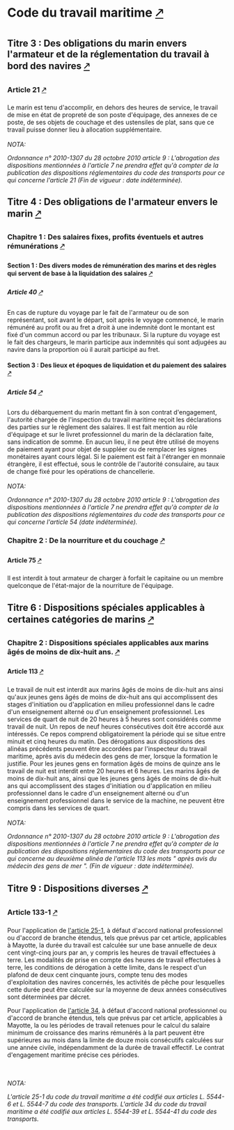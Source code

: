 # Code du travail maritime [🡕](https://www.legifrance.gouv.fr/codes/texte_lc/LEGITEXT000006072051/)
## Titre 3 : Des obligations du marin envers l'armateur et de la réglementation du travail à bord des navires [🡕](https://www.legifrance.gouv.fr/codes/section_lc/LEGITEXT000006072051/LEGISCTA000006101378/#LEGISCTA000006101378/)
### Article 21 [🡕](https://www.legifrance.gouv.fr/codes/article_lc/LEGIARTI000006652410/)
Le marin est tenu d'accomplir, en dehors des heures de service, le travail de mise en état de propreté de son poste d'équipage, des annexes de ce poste, de ses objets de couchage et des ustensiles de plat, sans que ce travail puisse donner lieu à allocation supplémentaire.<br/><br/><i>NOTA:<p>Ordonnance n° 2010-1307 du 28 octobre 2010 article 9 : L'abrogation des dispositions mentionnées à l'article 7 ne prendra effet qu'à compter de la publication des dispositions réglementaires du code des transports pour ce qui concerne l'article 21 (Fin de vigueur : date indéterminée).</p></i>


## Titre 4 : Des obligations de l'armateur envers le marin [🡕](https://www.legifrance.gouv.fr/codes/section_lc/LEGITEXT000006072051/LEGISCTA000006101380/#LEGISCTA000006101380/)
### Chapitre 1 : Des salaires fixes, profits éventuels et autres rémunérations [🡕](https://www.legifrance.gouv.fr/codes/section_lc/LEGITEXT000006072051/LEGISCTA000006123911/#LEGISCTA000006123911/)
#### Section 1 : Des divers modes de rémunération des marins et des règles qui servent de base à la liquidation des salaires [🡕](https://www.legifrance.gouv.fr/codes/section_lc/LEGITEXT000006072051/LEGISCTA000006139984/#LEGISCTA000006139984/)
##### Article 40 [🡕](https://www.legifrance.gouv.fr/codes/article_lc/LEGIARTI000006652452/)
En cas de rupture du voyage par le fait de l'armateur ou de son représentant, soit avant le départ, soit après le voyage commencé, le marin rémunéré au profit ou au fret a droit à une indemnité dont le montant est fixé d'un commun accord ou par les tribunaux.    Si la rupture du voyage est le fait des chargeurs, le marin participe aux indemnités qui sont adjugées au navire dans la proportion où il aurait participé au fret.


#### Section 3 : Des lieux et époques de liquidation et du paiement des salaires [🡕](https://www.legifrance.gouv.fr/codes/section_lc/LEGITEXT000006072051/LEGISCTA000006139986/#LEGISCTA000006139986/)
##### Article 54 [🡕](https://www.legifrance.gouv.fr/codes/article_lc/LEGIARTI000006652515/)
Lors du débarquement du marin mettant fin à son contrat d'engagement, l'autorité chargée de l'inspection du travail maritime reçoit les déclarations des parties sur le règlement des salaires. Il est fait mention au rôle d'équipage et sur le livret professionnel du marin de la déclaration faite, sans indication de somme.   En aucun lieu, il ne peut être utilisé de moyens de paiement ayant pour objet de suppléer ou de remplacer les signes monétaires ayant cours légal. Si le paiement est fait à l'étranger en monnaie étrangère, il est effectué, sous le contrôle de l'autorité consulaire, au taux de change fixé pour les opérations de chancellerie.<br/><br/><i>NOTA:<p>Ordonnance n° 2010-1307 du 28 octobre 2010 article 9 : L'abrogation des dispositions mentionnées à l'article 7 ne prendra effet qu'à compter de la publication des dispositions réglementaires du code des transports pour ce qui concerne l'article 54 (date indéterminée).</p></i>


### Chapitre 2 : De la nourriture et du couchage [🡕](https://www.legifrance.gouv.fr/codes/section_lc/LEGITEXT000006072051/LEGISCTA000006123912/#LEGISCTA000006123912/)
#### Article 75 [🡕](https://www.legifrance.gouv.fr/codes/article_lc/LEGIARTI000006652479/)
Il est interdit à tout armateur de charger à forfait le capitaine ou un membre quelconque de l'état-major de la nourriture de l'équipage.


## Titre 6 : Dispositions spéciales applicables à certaines catégories de marins [🡕](https://www.legifrance.gouv.fr/codes/section_lc/LEGITEXT000006072051/LEGISCTA000006101385/#LEGISCTA000006101385/)
### Chapitre 2 : Dispositions spéciales applicables aux marins âgés de moins de dix-huit ans. [🡕](https://www.legifrance.gouv.fr/codes/section_lc/LEGITEXT000006072051/LEGISCTA000006123928/#LEGISCTA000006123928/)
#### Article 113 [🡕](https://www.legifrance.gouv.fr/codes/article_lc/LEGIARTI000006652600/)
Le travail de nuit est interdit aux marins âgés de moins de dix-huit ans ainsi qu'aux jeunes gens âgés de moins de dix-huit ans qui accomplissent des stages d'initiation ou d'application en milieu professionnel dans le cadre d'un enseignement alterné ou d'un enseignement professionnel. Les services de quart de nuit de 20 heures à 5 heures sont considérés comme travail de nuit.   Un repos de neuf heures consécutives doit être accordé aux intéressés. Ce repos comprend obligatoirement la période qui se situe entre minuit et cinq heures du matin.   Des dérogations aux dispositions des alinéas précédents peuvent être accordées par l'inspecteur du travail maritime, après avis du médecin des gens de mer, lorsque la formation le justifie.   Pour les jeunes gens en formation âgés de moins de quinze ans le travail de nuit est interdit entre 20 heures et 6 heures.   Les marins âgés de moins de dix-huit ans, ainsi que les jeunes gens âgés de moins de dix-huit ans qui accomplissent des stages d'initiation ou d'application en milieu professionnel dans le cadre d'un enseignement alterné ou d'un enseignement professionnel dans le service de la machine, ne peuvent être compris dans les services de quart.<br/><br/><i>NOTA:<p>Ordonnance n° 2010-1307 du 28 octobre 2010 article 9 : L'abrogation des dispositions mentionnées à l'article 7 ne prendra effet qu'à compter de la publication des dispositions réglementaires du code des transports pour ce qui concerne au deuxième alinéa de l'article 113 les mots " après avis du médecin des gens de mer ". (Fin de vigueur : date indéterminée).</p></i>


## Titre 9 : Dispositions diverses [🡕](https://www.legifrance.gouv.fr/codes/section_lc/LEGITEXT000006072051/LEGISCTA000006101389/#LEGISCTA000006101389/)
### Article 133-1 [🡕](https://www.legifrance.gouv.fr/codes/article_lc/LEGIARTI000027725002/)
<p>Pour l'application de <a href='/affichCodeArticle.do?cidTexte=LEGITEXT000006072051&idArticle=LEGIARTI000006652418&dateTexte=&categorieLien=cid'>l'article 25-1</a>, à défaut d'accord national professionnel ou d'accord de branche étendus, tels que prévus par cet article, applicables à Mayotte, la durée du travail est calculée sur une base annuelle de deux cent vingt-cinq jours par an, y compris les heures de travail effectuées à terre. Les modalités de prise en compte des heures de travail effectuées à terre, les conditions de dérogation à cette limite, dans le respect d'un plafond de deux cent cinquante jours, compte tenu des modes d'exploitation des navires concernés, les activités de pêche pour lesquelles cette durée peut être calculée sur la moyenne de deux années consécutives sont déterminées par décret. </p><p>Pour l'application de <a href='/affichCodeArticle.do?cidTexte=LEGITEXT000006072051&idArticle=LEGIARTI000006652505&dateTexte=&categorieLien=cid'>l'article 34,</a> à défaut d'accord national professionnel ou d'accord de branche étendus, tels que prévus par cet article, applicables à Mayotte, la ou les périodes de travail retenues pour le calcul du salaire minimum de croissance des marins rémunérés à la part peuvent être supérieures au mois dans la limite de douze mois consécutifs calculées sur une année civile, indépendamment de la durée de travail effectif. Le contrat d'engagement maritime précise ces périodes.</p><br/><br/><i>NOTA:<p>L'article 25-1 du code du travail maritime a été codifié aux articles L. 5544-6 et L. 5544-7 du code des transports. L'article 34 du code du travail maritime a été codifié aux articles L. 5544-39 et L. 5544-41 du code des transports.</p></i>


